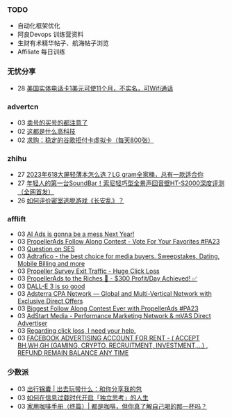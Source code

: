 ### TODO
-  自动化框架优化
-  阿良Devops 训练营资料
-  生财有术精华帖子、航海帖子浏览
-  Affiliate 每日训练

### 无忧分享
<!-- ruyo:START -->
-  28 [美国实体电话卡1美元可使11个月，不实名，可Wifi通话](https://51.ruyo.net/18487.html)<!-- ruyo:END -->

### advertcn
<!-- advertcn:START -->
-  03 [卖号的买号的都注意了](https://www.advertcn.com/forum.php?mod=viewthread&tid=112343)
-  02 [这都是什么高科技](https://www.advertcn.com/forum.php?mod=viewthread&tid=112340)
-  02 [求购：稳定的谷歌拒付卡虚拟卡（每天800张）](https://www.advertcn.com/forum.php?mod=viewthread&tid=112339)<!-- advertcn:END -->

### zhihu
<!-- zhihu:START -->
-  27 [2023年618大屏轻薄本怎么选？LG gram全家桶，总有一款适合你](http://zhuanlan.zhihu.com/p/632641888?utm_campaign=rss&utm_medium=rss&utm_source=rss&utm_content=title)
-  27 [年轻人的第一台SoundBar！索尼轻巧型全景声回音壁HT-S2000深度评测（全网首发）](http://zhuanlan.zhihu.com/p/630990296?utm_campaign=rss&utm_medium=rss&utm_source=rss&utm_content=title)
-  26 [如何评价密室逃脱游戏《长安乱》？](http://www.zhihu.com/question/563950552/answer/3045961312?utm_campaign=rss&utm_medium=rss&utm_source=rss&utm_content=title)<!-- zhihu:END -->

### afflift
<!-- afflift:START -->
-  03 [AI Ads is gonna be a mess Next Year!](https://afflift.com/f/threads/ai-ads-is-gonna-be-a-mess-next-year.11729/)
-  03 [PropellerAds Follow Along Contest - Vote For Your Favorites #PA23](https://afflift.com/f/threads/propellerads-follow-along-contest-vote-for-your-favorites-pa23.11724/)
-  03 [Question on SES](https://afflift.com/f/threads/question-on-ses.11728/)
-  03 [Adtrafico - the best choice for media buyers. Sweepstakes, Dating, Mobile Billing and more](https://afflift.com/f/threads/adtrafico-the-best-choice-for-media-buyers-sweepstakes-dating-mobile-billing-and-more.4312/)
-  03 [Propeller Survey Exit Traffic - Huge Click Loss](https://afflift.com/f/threads/propeller-survey-exit-traffic-huge-click-loss.11689/)
-  03 [PropellerAds to the Riches 🤑 - $300 Profit/Day Achieved! ✅](https://afflift.com/f/threads/propellerads-to-the-riches-%F0%9F%A4%91-300-profit-day-achieved-%E2%9C%85.11567/)
-  03 [DALL-E 3 is so good](https://afflift.com/f/threads/dall-e-3-is-so-good.11716/)
-  03 [Adsterra CPA Network — Global and Multi-Vertical Network with Exclusive Direct Offers](https://afflift.com/f/threads/adsterra-cpa-network-%E2%80%94-global-and-multi-vertical-network-with-exclusive-direct-offers.10001/)
-  03 [Biggest Follow Along Contest Ever with PropellerAds #PA23](https://afflift.com/f/threads/biggest-follow-along-contest-ever-with-propellerads-pa23.11543/)
-  03 [AdStart Media - Performance Marketing Network &amp; mVAS Direct Advertiser](https://afflift.com/f/threads/adstart-media-performance-marketing-network-mvas-direct-advertiser.9494/)
-  03 [Regarding click loss, I need your help.](https://afflift.com/f/threads/regarding-click-loss-i-need-your-help.11696/)
-  03 [FACEBOOK ADVERTISING ACCOUNT FOR RENT - &lpar; ACCEPT BH,WH,GH &lpar;GAMING, CRYPTO, RECRUITMENT, INVESTMENT,...&rpar; , REFUND REMAIN BALANCE ANY TIME](https://afflift.com/f/threads/facebook-advertising-account-for-rent-accept-bh-wh-gh-gaming-crypto-recruitment-investment-refund-remain-balance-any-time.11161/)<!-- afflift:END -->

### 少数派
<!-- sspai:START -->
-  03 [出行锦囊 | 出去玩带什么：和你分享我的包](https://sspai.com/post/83351)
-  03 [如何在信息过载时代开启「独立思考」的人生](https://sspai.com/post/82646)
-  03 [家用咖啡手册（终篇）| 都是咖啡，但你真了解自己喝的那一杯吗？](https://sspai.com/post/83184)<!-- sspai:END -->
